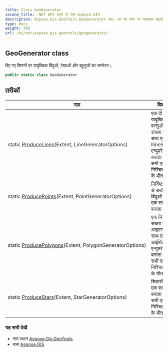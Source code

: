 ```yaml
---
title: Class GeoGenerator
second_title: .NET API संदर्भ के लिए Aspose.GIS
description: Aspose.Gis.GeoTools.GeoGenerator कक्ष. दए गए वमनं पर यदृच्छक बंदुओं रेखओं और बहुभुजं क जनरेटर
type: docs
weight: 780
url: /hi/net/aspose.gis.geotools/geogenerator/
---
```

## GeoGenerator class

दिए गए विमानों पर यादृच्छिक बिंदुओं, रेखाओं और बहुभुजों का जनरेटर।

```csharp
public static class GeoGenerator
```

## तरीकों

| नाम | विवरण |
| --- | --- |
| static [ProduceLines](../../aspose.gis.geotools/geogenerator/producelines/)(Extent, LineGeneratorOptions) | एक दी गई यादृच्छिक वस्तुओं की संख्या के साथ एक नया IlineString एन्युमरेटर बनाता है, सभी एक निश्चित सीमा के भीतर। |
| static [ProducePoints](../../aspose.gis.geotools/geogenerator/producepoints/)(Extent, PointGeneratorOptions) | निर्दिष्ट क्षेत्र से संबंधित बिंदुओं की एक सरणी बनाता है। |
| static [ProducePolygons](../../aspose.gis.geotools/geogenerator/producepolygons/)(Extent, PolygonGeneratorOptions) | एक निश्चित संख्या में रैंडम आइटम्स के साथ एक नया आईपोलीगॉन एन्युमरेटर बनाता है, सभी एक निश्चित सीमा के भीतर। |
| static [ProduceStars](../../aspose.gis.geotools/geogenerator/producestars/)(Extent, StarGeneratorOptions) | सितारों की एक सरणी बनाता है, सभी एक निश्चित सीमा के भीतर। |

### यह सभी देखें

* नाम स्थान [Aspose.Gis.GeoTools](../../aspose.gis.geotools/)
* सभा [Aspose.GIS](../../)


